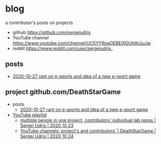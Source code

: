 # blog
a contributor's posts on projects

- github https://github.com/sergeiudris
- YouTube channel https://www.youtube.com/channel/UC5YYRoaOEBElXGUhthiJuJw
- reddit https://www.reddit.com/user/sergeiudris_

## posts

- [2020-10-27 rant on e-sports and idea of a new e-sport game](./posts/2020-10-27-rant-on-esports-and-idea-of-a-new-esport-game.md)

## project github.com/DeathStarGame

- posts
    - [2020-10-27 rant on e-sports and idea of a new e-sport game](./posts/2020-10-27-rant-on-esports-and-idea-of-a-new-esport-game.md)
- [YouTube playlist](https://www.youtube.com/playlist?list=PLB3Zd-VQLPGuZkUljCyjiWJ4w9ECGanpJ)
    - [multiple people in one project, contributors' individual lab repos | Sergei Udris | 2020 10 23](https://www.youtube.com/watch?v=b-wuAp5w5vA)
    - [YouTube channels: project's and contributors' | DeathStarGame | Sergei Udris | 2020 10 24](https://www.youtube.com/watch?v=103vlLT4ANc&)